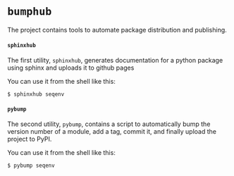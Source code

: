 # `bumphub`
The project contains tools to automate package distribution and publishing.

#### `sphinxhub`
The first utility, `sphinxhub`, generates documentation for a python package using sphinx and uploads it to github pages

You can use it from the shell like this:

    $ sphinxhub seqenv

#### `pybump`
The second utility, `pybump`,  contains a script to automatically bump the version number of a module, add a tag, commit it, and finally upload the project to PyPI.

You can use it from the shell like this:

    $ pybump seqenv

